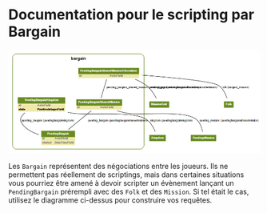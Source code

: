 Documentation pour le scripting par Bargain
=======================
![Bargain models](https://github.com/Neamar/kingdoms/blob/master/bargain/models.png?raw=true)

Les `Bargain` représentent des négociations entre les joueurs.
Ils ne permettent pas réellement de scriptings, mais dans certaines situations vous pourriez être amené à devoir scripter un évènement lançant un `PendingBargain` prérempli avec des `Folk` et des `Mission`. Si tel était le cas, utilisez le diagramme ci-dessus pour construire vos requêtes.

